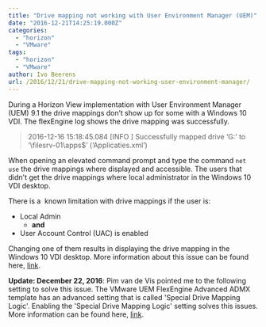 ```yaml
---
title: "Drive mapping not working with User Environment Manager (UEM)"
date: "2016-12-21T14:25:19.000Z"
categories: 
  - "horizon"
  - "VMware"
tags: 
  - "horizon"
  - "VMware"
author: Ivo Beerens
url: /2016/12/21/drive-mapping-not-working-user-environment-manager/
---
```


During a Horizon View implementation with User Environment Manager (UEM) 9.1 the drive mappings don’t show up for some with a Windows 10 VDI. The flexEngine log shows the drive mapping was successfully.

> 2016-12-16 15:18:45.084 [INFO ] Successfully mapped drive ‘G:’ to ‘\\filesrv-01\apps$’ (‘Applicaties.xml’)

When opening an elevated command prompt and type the command `net use` the drive mappings where displayed and accessible. The users that didn't get the drive mappings where local administrator in the Windows 10 VDI desktop.

There is a  known limitation with drive mappings if the user is:

- Local Admin
    - **and**
- User Account Control (UAC) is enabled

Changing one of them results in displaying the drive mapping in the Windows 10 VDI desktop. More information about this issue can be found here, [link](https://communities.VMware.com/message/2609027#2609027).

**Update: December 22, 2016**: Pim van de Vis pointed me to the following setting to solve this issue. The VMware UEM FlexEngine Advanced ADMX template has an advanced setting that is called 'Special Drive Mapping Logic'. Enabling the 'Special Drive Mapping Logic' setting solves this issues. More information can be found here, [link](https://kb.VMware.com/selfservice/microsites/search.do?language=en_US&cmd=displayKC&externalId=2145286).